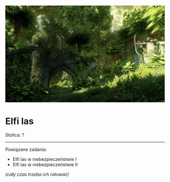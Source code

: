 <p><img src="media/elfilas.jpg"></img></p>

# Elfi las

Stolica: ?

---

Powiązane zadania:

- <a data-path="Questy/Elfi las w niebezpieczeństwie (I).md">Elfi las w niebezpieczeństwie I</a>
- <a data-path="Questy/Elfi las w niebezpieczeństwie (II).md">Elfi las w niebezpieczeństwie II</a>

*(cały czas trzeba ich ratować)*